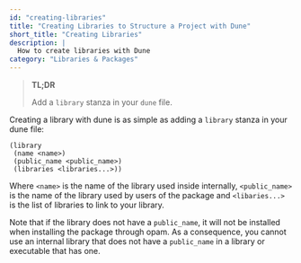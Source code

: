 ```yaml
---
id: "creating-libraries"
title: "Creating Libraries to Structure a Project with Dune"
short_title: "Creating Libraries"
description: |
  How to create libraries with Dune
category: "Libraries & Packages"
---
```


<!--
## Reference Documentation
- [Dune Library Stanza](https://dune.readthedocs.io/en/stable/reference/dune/library.html) - Complete library stanza reference
- [Dune Tutorial - Creating Libraries](https://dune.readthedocs.io/en/stable/tutorials/developing-with-dune/creating-libraries.html) - Step-by-step guide
- [Dune - Visibility](https://dune.readthedocs.io/en/stable/concepts/visibility.html) - Public vs private libraries
- [Dune - Library Dependencies](https://dune.readthedocs.io/en/stable/reference/library-dependencies.html) - Specifying dependencies
- [Dune - Scopes](https://dune.readthedocs.io/en/stable/explanations/scopes.html) - Understanding scopes and packages
- [Publishing Packages Tutorial](/docs/publishing-packages) - Next steps after creating libraries
-->

> **TL;DR**
> 
> Add a `library` stanza in your `dune` file.

Creating a library with dune is as simple as adding a `library` stanza in your dune file:

```dune
(library
 (name <name>)
 (public_name <public_name>)
 (libraries <libraries...>))
```

Where `<name>` is the name of the library used inside internally, `<public_name>` is the name of the library used by users of the package and `<libaries...>` is the list of libraries to link to your library.

Note that if the library does not have a `public_name`, it will not be installed when installing the package through opam. As a consequence, you cannot use an internal library that does not have a `public_name` in a library or executable that has one.
